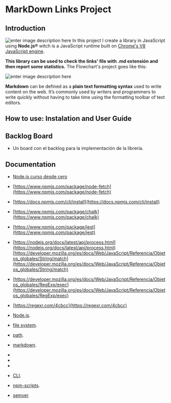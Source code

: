 # MarkDown Links Project
## Introduction
![enter image description here](https://lh3.googleusercontent.com/uSTulQK2T54AS2Dg2Qfxx77tfPhX6VRWiCdLeYEVf_rCPAzrlfyPw9G4BwJuYmpcDzl08vF5G3CQ1A)
In this project I create a library in JavaScript using **Node.js®** witch is a JavaScript runtime built on [Chrome's V8 JavaScript engine](https://v8.dev/).

**This library can be used to check the links' file with .md extensión and then report some statistics.**
The Flowchart's project goes like this: 

![enter image description here](https://lh3.googleusercontent.com/9Fy2o6tJlaaOVEOPYO0Xow_1gsL8eS62j-OvcFmDzSWDlOq1dw3EBuzbTTZ1wKIOfYYCPqba0T_o6w "MdLinks Flowchart")

**Markdown** can be defined as a **plain text formatting syntax** used to write content on the web. It’s commonly used by writers and programmers to write quickly without having to take time using the formatting toolbar of text editors.  

## How to use: Instalation and User Guide

## Backlog Board
-   Un board con el backlog para la implementación de la librería.

## Documentation
- [Node.js curso desde cero](https://www.youtube.com/watch?v=BhvLIzVL8_o&list=LLgVy8kVPhtvLSTfZA3dqlYA&index=8&t=2194s)
- [https://www.npmjs.com/package/node-fetch](https://www.npmjs.com/package/node-fetch)
- [https://docs.npmjs.com/cli/install](https://docs.npmjs.com/cli/install)

- [https://www.npmjs.com/package/chalk](https://www.npmjs.com/package/chalk)
- [https://www.npmjs.com/package/jest](https://www.npmjs.com/package/jest)
- [https://nodejs.org/docs/latest/api/process.html](https://nodejs.org/docs/latest/api/process.html)[https://developer.mozilla.org/es/docs/Web/JavaScript/Referencia/Objetos_globales/String/match](https://developer.mozilla.org/es/docs/Web/JavaScript/Referencia/Objetos_globales/String/match)
- [https://developer.mozilla.org/es/docs/Web/JavaScript/Referencia/Objetos_globales/RegExp/exec](https://developer.mozilla.org/es/docs/Web/JavaScript/Referencia/Objetos_globales/RegExp/exec)
- [https://regexr.com/4cbcc](https://regexr.com/4cbcc)
- [Node.js](https://nodejs.org/en/).
-  [file system](https://nodejs.org/api/fs.html).
-  [path](https://nodejs.org/api/path.html).
-   [markdown](https://daringfireball.net/projects/markdown/syntax).




-
-
-

-   [CLI](https://www.proyectobyte.com/windows/simbolo-del-sistema/uso-la-interfaz-linea-comandos).
-   [npm-scripts](https://docs.npmjs.com/misc/scripts).
-   [semver](https://semver.org/).
